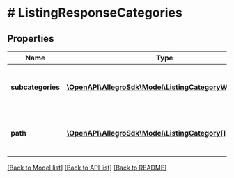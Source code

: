 # # ListingResponseCategories

## Properties

Name | Type | Description | Notes
------------ | ------------- | ------------- | -------------
**subcategories** | [**\OpenAPI\AllegroSdk\Model\ListingCategoryWithCount[]**](ListingCategoryWithCount.md) | Categories with counters, which can be used to refine search results. | [optional]
**path** | [**\OpenAPI\AllegroSdk\Model\ListingCategory[]**](ListingCategory.md) | Categories path to the current listing category (breadcrumbs). | [optional]

[[Back to Model list]](../../README.md#models) [[Back to API list]](../../README.md#endpoints) [[Back to README]](../../README.md)
